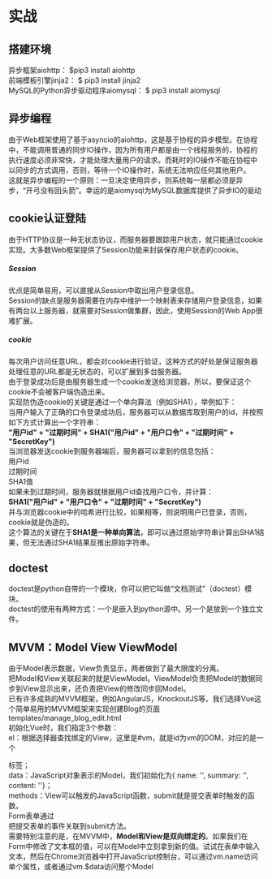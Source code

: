 # 实战
## 搭建环境
异步框架aiohttp：
$pip3 install aiohttp  
前端模板引擎jinja2：
$ pip3 install jinja2  
MySQL的Python异步驱动程序aiomysql：
$ pip3 install aiomysql  
## 异步编程
由于Web框架使用了基于asyncio的aiohttp，这是基于协程的异步模型。在协程中，不能调用普通的同步IO操作，因为所有用户都是由一个线程服务的，协程的执行速度必须非常快，才能处理大量用户的请求。而耗时的IO操作不能在协程中以同步的方式调用，否则，等待一个IO操作时，系统无法响应任何其他用户。  
这就是异步编程的一个原则：一旦决定使用异步，则系统每一层都必须是异步，“开弓没有回头箭”。幸运的是aiomysql为MySQL数据库提供了异步IO的驱动  
## cookie认证登陆
由于HTTP协议是一种无状态协议，而服务器要跟踪用户状态，就只能通过cookie实现。大多数Web框架提供了Session功能来封装保存用户状态的cookie。  
##### Session
优点是简单易用，可以直接从Session中取出用户登录信息。  
Session的缺点是服务器需要在内存中维护一个映射表来存储用户登录信息，如果有两台以上服务器，就需要对Session做集群，因此，使用Session的Web App很难扩展。  
##### cookie
每次用户访问任意URL，都会对cookie进行验证，这种方式的好处是保证服务器处理任意的URL都是无状态的，可以扩展到多台服务器。  
由于登录成功后是由服务器生成一个cookie发送给浏览器，所以，要保证这个cookie不会被客户端伪造出来。  
实现防伪造cookie的关键是通过一个单向算法（例如SHA1），举例如下：  
当用户输入了正确的口令登录成功后，服务器可以从数据库取到用户的id，并按照如下方式计算出一个字符串：  
__"用户id" + "过期时间" + SHA1("用户id" + "用户口令" + "过期时间" + "SecretKey")__  
当浏览器发送cookie到服务器端后，服务器可以拿到的信息包括：  
用户id  
过期时间  
SHA1值  
如果未到过期时间，服务器就根据用户id查找用户口令，并计算：  
__SHA1("用户id" + "用户口令" + "过期时间" + "SecretKey")__   
并与浏览器cookie中的哈希进行比较，如果相等，则说明用户已登录，否则，cookie就是伪造的。  
这个算法的关键在于**SHA1是一种单向算法**，即可以通过原始字符串计算出SHA1结果，但无法通过SHA1结果反推出原始字符串。  
## doctest
doctest是python自带的一个模块，你可以把它叫做“文档测试”（doctest）模块。  
doctest的使用有两种方式：一个是嵌入到python源中。另一个是放到一个独立文件。  
## MVVM：Model View ViewModel
由于Model表示数据，View负责显示，两者做到了最大限度的分离。  
把Model和View关联起来的就是ViewModel。ViewModel负责把Model的数据同步到View显示出来，还负责把View的修改同步回Model。  
已有许多成熟的MVVM框架，例如AngularJS，KnockoutJS等。我们选择Vue这个简单易用的MVVM框架来实现创建Blog的页面templates/manage_blog_edit.html  
初始化Vue时，我们指定3个参数：  
el：根据选择器查找绑定的View，这里是#vm，就是id为vm的DOM，对应的是一个<div>标签；  
data：JavaScript对象表示的Model，我们初始化为{ name: '', summary: '', content: ''}；  
methods：View可以触发的JavaScript函数，submit就是提交表单时触发的函数。  
Form表单通过<form v-on="submit: submit">把提交表单的事件关联到submit方法。  
需要特别注意的是，在MVVM中，**Model和View是双向绑定的**。如果我们在Form中修改了文本框的值，可以在Model中立刻拿到新的值。试试在表单中输入文本，然后在Chrome浏览器中打开JavaScript控制台，可以通过vm.name访问单个属性，或者通过vm.$data访问整个Model  

